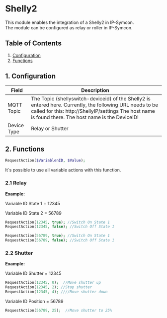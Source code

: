 # Shelly2
   This module enables the integration of a Shelly2 in IP-Symcon.\
   The module can be configured as relay or roller in IP-Symcon.
     
   ## Table of Contents
   1. [Configuration](#1-configuration)
   2. [Functions](#2-functions)
   
   ## 1. Configuration
   
   Field        | Description
   ------------ | -------------
   MQTT Topic   | The Topic (shellyswitch-deviceid) of the Shelly2 is entered here. Currently, the following URL needs to be called for this: http://ShellyIP/settings The host name is found there. The host name is the DeviceID!
   Device Type  | Relay or Shutter
   
   ## 2. Functions

   ```php
   RequestAction($VariablenID, $Value);
   ```
   It´s possible to use all variable actions with this function.

   ### 2.1 Relay

   **Example:**

   Variable ID State 1  = 12345

   Variable ID State 2  = 56789
   ```php
   RequestAction(12345, true); //Switch On State 1
   RequestAction(12345, false); //Switch Off State 1

   RequestAction(56789, true); //Switch On State 1
   RequestAction(56789, false); //Switch Off State 1
   ```
   
  ### 2.2 Shutter

   **Example:**
   
   Variable ID Shutter = 12345
   ```php
   RequestAction(12345, 0);  //Move shutter up
   RequestAction(12345, 2); //Stop shutter
   RequestAction(12345, 4); ////Move shutter down

   ```

   Variable ID Position = 56789
   ```php
   RequestAction(56789, 25);  //Move shutter to 25%
   ```